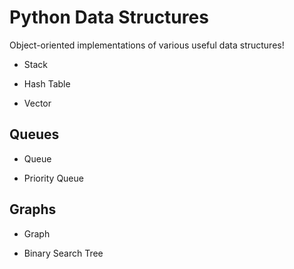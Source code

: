 # Python Data Structures
Object-oriented implementations of various useful data structures!

- Stack

- Hash Table

- Vector

## Queues
- Queue
    
- Priority Queue
  
## Graphs
- Graph

- Binary Search Tree

